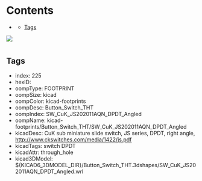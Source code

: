 



Contents
========

* [](#)
	* [Tags](#tags)
  
![][im]
# 

## Tags

- index: 225
- hexID: 
- oompType: FOOTPRINT
- oompSize: kicad
- oompColor: kicad-footprints
- oompDesc: Button_Switch_THT
- oompIndex: SW_CuK_JS202011AQN_DPDT_Angled
- oompName: kicad-footprints/Button_Switch_THT/SW_CuK_JS202011AQN_DPDT_Angled
- kicadDesc: CuK sub miniature slide switch, JS series, DPDT, right angle, http://www.ckswitches.com/media/1422/js.pdf
- kicadTags: switch DPDT
- kicadAttr: through_hole
- kicad3DModel: ${KICAD6_3DMODEL_DIR}/Button_Switch_THT.3dshapes/SW_CuK_JS202011AQN_DPDT_Angled.wrl



[im]: image.png
